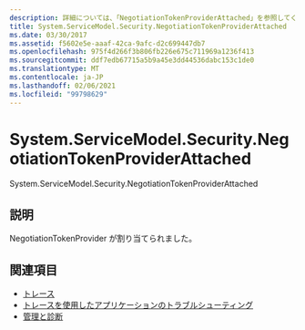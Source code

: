 ```yaml
---
description: 詳細については、「NegotiationTokenProviderAttached」を参照してください。
title: System.ServiceModel.Security.NegotiationTokenProviderAttached
ms.date: 03/30/2017
ms.assetid: f5602e5e-aaaf-42ca-9afc-d2c699447db7
ms.openlocfilehash: 975f4d266f3b806fb226e675c711969a1236f413
ms.sourcegitcommit: ddf7edb67715a5b9a45e3dd44536dabc153c1de0
ms.translationtype: MT
ms.contentlocale: ja-JP
ms.lasthandoff: 02/06/2021
ms.locfileid: "99798629"
---
```

# <a name="systemservicemodelsecuritynegotiationtokenproviderattached"></a>System.ServiceModel.Security.NegotiationTokenProviderAttached

System.ServiceModel.Security.NegotiationTokenProviderAttached  
  
## <a name="description"></a>説明  

 NegotiationTokenProvider が割り当てられました。  
  
## <a name="see-also"></a>関連項目

- [トレース](index.md)
- [トレースを使用したアプリケーションのトラブルシューティング](using-tracing-to-troubleshoot-your-application.md)
- [管理と診断](../index.md)
